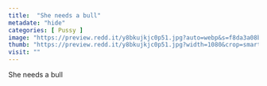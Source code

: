 ```yaml
---
title:  "She needs a bull"
metadate: "hide"
categories: [ Pussy ]
image: "https://preview.redd.it/y8bkujkjc0p51.jpg?auto=webp&s=f8da3a08beaab8f0c36c9c92aad14af6c5f4f6c8"
thumb: "https://preview.redd.it/y8bkujkjc0p51.jpg?width=1080&crop=smart&auto=webp&s=4016d5e77e872801c54953c451164f5294909b17"
visit: ""
---
```

She needs a bull
